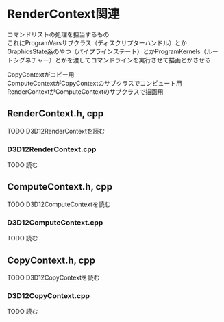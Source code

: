 # RenderContext関連
コマンドリストの処理を担当するもの  
これにProgramVarsサブクラス（ディスクリプターハンドル）とかGraphicsState系のやつ（パイプラインステート）とかProgramKernels（ルートシグネチャー）とかを渡してコマンドラインを実行させて描画とかさせる

CopyContextがコピー用  
ComputeContextがCopyContextのサブクラスでコンピュート用  
RenderContextがComputeContextのサブクラスで描画用  

## RenderContext.h, cpp
TODO    D3D12RenderContextを読む  


### D3D12RenderContext.cpp
TODO   読む  


## ComputeContext.h, cpp
TODO    D3D12ComputeContextを読む  


### D3D12ComputeContext.cpp
TODO   読む  



## CopyContext.h, cpp
TODO  D3D12CopyContextを読む  


### D3D12CopyContext.cpp
TODO  読む  

<!--stackedit_data:
eyJoaXN0b3J5IjpbMTM1NzUxMzMzOSwtMTc0NjU5NjI1MiwtMT
g5NjYwODM1MCwxMjQ1ODEyNTQxLC0xOTExOTY1OTAzLDE1ODUx
MDQ1NzAsLTE0NDA3NjU2MjUsNDI1MzQ4NDU5LC0xMzIxNjY4NT
k2LDMxMzY2MDIzNSwtMTEwNjM2Nzc0NSwxOTk3OTc1MTQ3LC0y
MTA3OTE5ODk2LC04MTg1MDE5NTgsLTExMTgwMTMxMDMsOTk1MD
Y0MTA5LDIwNjI0OTE3NTAsLTk2MjIwNzQ4OCwtNzUxNTU3NTgy
LDE5NTM3NTIxMjRdfQ==
-->
